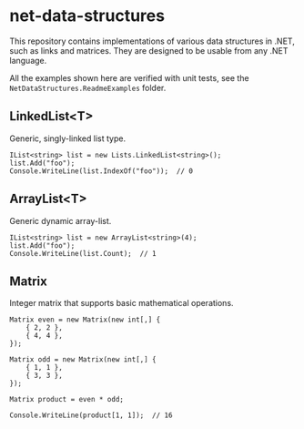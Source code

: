 # net-data-structures

This repository contains implementations of various data structures in .NET, such as links and matrices.
They are designed to be usable from any .NET language.

All the examples shown here are verified with unit tests, see the `NetDataStructures.ReadmeExamples` folder.

## LinkedList&lt;T&gt;

Generic, singly-linked list type.

```CSharp
IList<string> list = new Lists.LinkedList<string>();
list.Add("foo");
Console.WriteLine(list.IndexOf("foo"));  // 0
```

## ArrayList&lt;T&gt;

Generic dynamic array-list.

```CSharp
IList<string> list = new ArrayList<string>(4);
list.Add("foo");
Console.WriteLine(list.Count);  // 1
```

## Matrix

Integer matrix that supports basic mathematical operations.

```CSharp
Matrix even = new Matrix(new int[,] {
    { 2, 2 },
    { 4, 4 },
});

Matrix odd = new Matrix(new int[,] {
    { 1, 1 },
    { 3, 3 },
});

Matrix product = even * odd;

Console.WriteLine(product[1, 1]);  // 16
```
